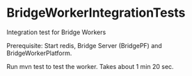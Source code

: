 # BridgeWorkerIntegrationTests
Integration test for Bridge Workers

Prerequisite: Start redis, Bridge Server (BridgePF) and BridgeWorkerPlatform.

Run mvn test to test the worker. Takes about 1 min 20 sec.
